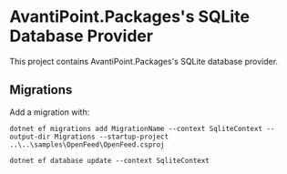 # AvantiPoint.Packages's SQLite Database Provider

This project contains AvantiPoint.Packages's SQLite database provider.

## Migrations

Add a migration with:

```
dotnet ef migrations add MigrationName --context SqliteContext --output-dir Migrations --startup-project ..\..\samples\OpenFeed\OpenFeed.csproj

dotnet ef database update --context SqliteContext
```
